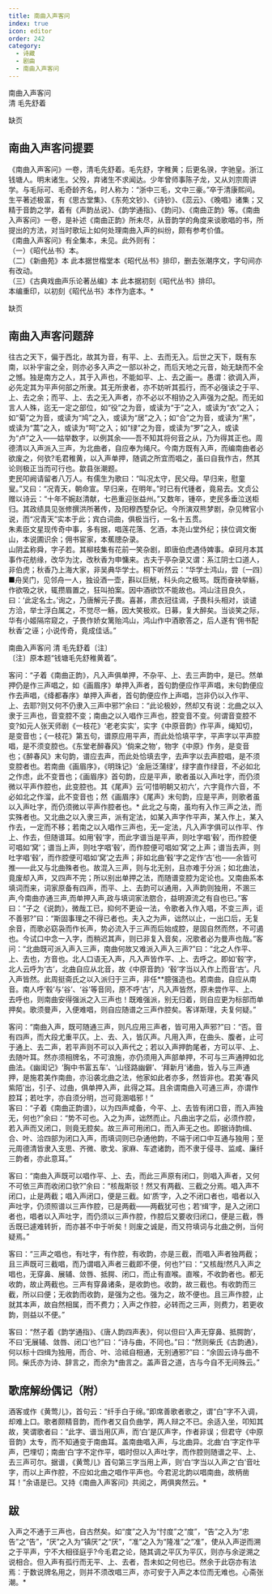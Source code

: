 ```yaml
---
title: 南曲入声客问
index: true
icon: editor
order: 242
category:
  - 诗藏
  - 剧曲
  - 南曲入声客问
---
```


南曲入声客问  
清 毛先舒着  
  
缺页  
  
## 南曲入声客问提要  
  
《南曲入声客问》一卷，清毛先舒着。毛先舒，字稚黄；后更名骙，字驰皇。浙江钱塘人。明末诸生。父殁，弃诸生不求闻达。少年曾师事陈子龙，又从刘宗周讲学。与毛际可、毛奇龄齐名，时人称为：“浙中三毛，文中三豪。”卒于清康熙间。生平著述极富，有《思古堂集》、《东苑文钞》、《诗钞》、《蕊云》、《晚唱》诸集；又精于音韵之学，着有《声韵丛说》、《韵学通指》、《韵问》、《南曲正韵》等。《南曲入声客问》一卷，是补述《南曲正韵》所未尽，从音韵学的角度来谈歌唱的书，所提出的方法，对当时歌坛上如何处理南曲入声的纠纷，颇有参考价值。  
《南曲入声客问》有全集本，未见。此外则有：  
（一）《昭代丛书》本。  
（二）《新曲苑》本   此本据世楷堂本《昭代丛书》排印，删去张潮序文，字句间亦有改动。  
（三）《古典戏曲声乐论著丛编》本   此本据初刻《昭代丛书》排印。  
本编重印，以初刻《昭代丛书》本作为底本。*  

缺页  
  
## 南曲入声客问题辞  
  
往古之天下，偏于西北，故其为音，有平、上、去而无入。后世之天下，既有东南，以补宇宙之全，则亦必多入声之一部以补之，而后天地之元音，始无缺而不全之憾。独是南方之人，其于入声也，不能如平、上、去之画一。愚谓：欲调入声，必先定其为平声何部之所隶。其无所隶者，亦不妨听其孤行，而不必强读之于平、上、去之余；而平、上、去之无入声者，亦不必以不相协之入声强为之配。而无如言人人殊，迄无一定之部位，如“役”之为音，或读为“于”之入，或读为“衣”之入；如“菊”之为音，或读为“鸠”之入，或读为“居”之入；如“合”之为音，或读为“黑”，或读为“蒿”之入，或读为“呵”之入；如“绿”之为音，或读为“罗”之入，或读为“卢”之入——姑举数字，以例其余——吾不知其将何音之从，乃为得其正也。周德清以入声派入三声，为北曲者，自应奉为绳尺。今南方既有入声，而编南曲者必欲废之，何欤?毛君稚黄，以入声单押，随调之所宜而唱之，虽曰自我作古，然其论则极正当而可行也。歙县张潮题。  
吏民叩阙请留者八万人。有儒生为歌曰：“叫况太守，民父母。早归来，慰童叟。”又曰：“况青天，朝命宣。早归来，在明年。”时已有代锺者，竟易去。文贞公赠以诗云：“十年不婉赵清献，七邑重迎张益州。”又数年，锺卒，吏民多垂泣送柜归。其政绩具见张修撰洪所著传，及阳穆西墅杂记。今所演双熊梦剧，杂见稗官小说，而“况青天”实本于此；宾白词曲，俱极当行，一名十五贯。  
朱素臣文星现传奇中事，多有据，唱莲花落、乞酒，本尧山堂外纪；挟位调文衡山，本说圃识余；佣书宦家，本蕉牕杂录。  
山阴孟称舜，字子若。其柳枝集有花前一笑杂剧，即唐伯虎遇侍婢事。卓珂月本其事作花舫缘，改华为沈，改秋香为申慵来。古夫于亭杂录又谓：系江阴士口道人，非伯虎；秋香乃上海大家，非吴典华学士。桐下听然云：“华学士鸿山，尝〔一四〕■舟吴门，见邻舟一人，独设酒一壶，斟以巨觥，科头向之极骂。既而奋袂举觞，作欲吸之状，辄攒眉置之，狂叫拍案。因中酒欲饮不能故也。鸿山注目良久，曰：‘此定名士。’询之，乃唐解元子畏。喜甚，肃衣冠往谒，子畏科头相对，谈谴方洽，举士浮白属之，不觉尽一觞，因大笑极欢。日募，复大醉矣。当谈笑之际，华有小姬隔帘窥之，子畏作娇女篱贻鸿山，鸿山作中酒歌答之，后人遂有‘佣书配秋香’之诬；小说传奇，竟成佳话。”  

南曲入声客问 清 毛先舒着〔注〕  
〔注〕原本题“钱塘毛先舒稚黄着”。  
  
客问：“子着《南曲正韵》，凡入声俱单押，不杂平、上、去三声韵中，是已。然单押仍是作三声唱之，如《画眉序》单押入声者，首句韵便应作平声唱，末句韵便应作去声唱，《绛都春序》单押入声者，首句韵便应作上声唱，岂非仍以入作平、上、去耶?则又何不仍隶入三声中邪?”余曰：“此论极妙，然却又有说：北曲之以入隶于三声也，音变腔不变；南曲之以入唱作三声也，腔变音不变。何谓音变腔不变?如元人张天师剧《一枝花》‘老老实实’，实字《中原音韵》作平声，绳知切，是变音也；《一枝花》第五句，谱原应用平声，而此处恰填平字，平声字以平声腔唱，是不须变腔也。《东堂老醉春风》‘倘来之物’，物字《中原》作务，是变音也；《醉春风》末句韵，谱应去声，而此处恰填去字，去声字以去声腔唱，是不须变腔者也。若南曲《画眉序》，《明珠记》‘金巵泛蒲绿’，绿字直作绿音，不必如北之作虑，此不变晋也；《画眉序》首句韵，应是平声，歌者虽以入声吐字，而仍须微以平声作腔也，此变腔也。其《尾声》云‘可惜明朝又初六’，六字竟作六音，不必如北之作溜，此不变音也；然《画眉序》《尾声》末句韵，应是平声，则歌者虽以入声吐字，而仍须微以平声作腔者也。* 此北之与南，虽均有入作三声之法，而实殊者也。又北曲之以入隶三声，派有定法，如某入声字作平声，某入作上，某入作去，一定而不移；若南之以入唱作三声也，无一定法，凡入声字俱可以作平、作上、作去，但随谱耳。如用‘毂’字，而此字谱当是平声，则吐字唱‘毂’，而作腔便可唱如‘窝’；谱当上声，则吐字唱‘毂’，而作腔便可唱如‘窝’之上声；谱当去声，则吐字唱‘毂’，而作腔便可唱如‘窝’之去声；非如北曲‘毂’字之定作‘古’也——余皆可推——此又与北曲殊者也。故混入三声，则与北无别，且亦难于分派；如北曲法，竟废却入声，又四声不完；所以别出单押之法，而随谱变腔为定论也。又南曲系本填词而来，词家原备有四声，而平、上、去韵可以通用，入声韵则独用，不溷三声,今南曲亦通三声,而单押入声,政与填词家法脗合，益明源流之有自也已。”客曰：“子之《说韵》，微哉工已，抑何不更设一法，令歌者入作入唱，不变三声，讵不善邪?”曰：“斯固事理之不得已者也。夫入之为声，诎然以止，一出口后，无复余音，而歌必窈袅而作长声，势必流入于三声而后始成腔，是固自然而然，不可遏也。今试口中念一入字，而稍迟其声，则已非复入音矣，况歌者必为曼声也哉。”客问：“北曲既可派入声入三声，南曲何故又难派入声入三声?”曰：“北之人作平、上、去也，方音也。北人口语无入声，凡入声皆作平、上、去呼之。即如‘毂’字，北人云呼为‘古’，北曲自应从北音，故《中原音韵》‘毂’字当以入作上而音‘古’。凡入声皆然。此周挺斋氏之以入派归于三声，非任**臆强造也。若南曲，自应从南音。南人呼‘毂’与‘谷’、‘谷’等音同，原不呼‘古’，凡入声皆然，原未尝作平、上、去呼也，则南曲安得强派之入三声也！既难强派，别无归着，则自应更为标部而单押矣。歌须曼声，入便难唱，则自应随谱之三声作腔矣。客详斯理，夫复何疑。”  

客问：“南曲入声，既可随通三声，则凡应用三声者，皆可用入声邪?”曰：“否。音有四声，而大段尤重平仄。上、去、入，皆仄声。凡用入声，在曲头、腹者，止可于通上、去二声，若平声则不可以入声代之；若以入声押韵尾者，方可以平、上、去随叶耳。然亦须相牌名，不可浪施，亦仍须用入声部单押，不可与三声通押如北曲法。《幽闺记》‘胸中书富五车’、‘山径路幽僻’、‘拜新月’诸曲，皆入与三声通押，是施君美作南曲，亦沿袭北曲之法，他家如此者亦多，然皆非也。君美‘春风紫陌’出，引子、过曲，俱单押入声，此得之耳。且余谓南曲入可通三声，亦谓作腔耳；若吐字，亦自须分明，岂可竟溷唱邪！”  
客曰：“子着《南曲正韵谱》，以为四声咸备，今平、上、去皆有闭口音，而入声独无，何也?”余曰：“势不可也。入之为声，诎然而止。凡曲出字之后，必须作腔，若入声而又闭口，则竟无腔矣。故三声可用闭口，而入声无之也。即据诗韵缉、合、叶、洽四部为闭口入声，而填词则已杂通他韵，不端于闭口中互通与独用；至元周德清皆隶入支思、齐微、歌戈、家麻、车遮诸韵，而不隶于侵寻、监咸、廉纤三韵者，亦此意耳。”  
  
客曰：“南曲入声既可以唱作平、上、去，而此三声原有闭口，则唱入声者，又何不可依三声而收闭口欤?”余曰：“核哉斯驳！然又有两截、三截之分焉。唱入声不闭口，止是两截；唱入声闭口，便是三截。如‘质’字，入之不闭口者也，唱者以入声吐字，仍须照谱以三声作腔，已是两截——两截犹可也；若‘缉’字，是入之闭口者也，唱者以入声吐字，而仍须以三声作腔，作腔后又要收归闭口，便是三截，唇舌既已遽难转折，而亦甚不中于听矣！则废之诚是，而又符填词与北曲之例，当何疑焉。”  
  
客曰：“三声之唱也，有吐字，有作腔，有收韵，亦是三截，而唱入声者独两截；且三声既可三截唱，而乃谓唱入声者三截即不便，何也?”曰：“又核哉!然凡入声之唱也，无穿鼻、展辅、敛唇、抵腭、闭口，而止有直喉。直喉，不收韵者也。都无收韵，故止两截也。三声有穿鼻诸条，是收韵也。收韵，故三截也。有收韵而三截，所以曰便；无收韵而收韵，是强为之也。强为之，故不便也。且三声作腔，止就其本声，故自然相属，而不费力；入声之作腔，必转而之三声，则费力，若更收韵，则益以不便。”  
  
客曰：“然子着《韵学通指》、《唐人韵四声表》，何以但曰‘入声无穿鼻、抵腭韵’，不曰‘无展辅、敛唇、闭口’也?”曰：“诗与曲，不同也。”曰：“然则柴氏《古韵通》，何以标十四缉为独用，而合、叶、洽祗自相通，无别通邪?”曰：“余固云诗与曲不同。柴氏亦为诗、辞言之，而余为*曲言之。盖声音之道，古与今自不无间殊云。”  
  
## 歌席解纷偶记（附）  

酒客或作《黄莺儿》，首句云：“纤手白于绵。”即席善歌者歌之，谓“白”字不入调，却难上口。歌者颇精音韵，而作者又自负曲学，两人辩之不已。余适入坐，叩知其故，笑谓歌者曰：“此字、谱当用仄声，而‘白’是仄声字，作者非误；但君守《中原音韵》太专，而不知通变于南曲耳。盖南曲唱入声，与北曲异。北曲‘白’字定作平声，巴埋切；南曲‘白’字不定作平，唱时但以入声吐字，而作腔则随谱之平、上、去三声可尔。据谱，《黄莺儿》首句第三字当用上声，则‘白’字当以入声之‘白’音吐字，而以上声作腔，不应如北曲之唱作平声也。今君泥北韵以唱南曲，故柄凿耳！”余语是已。又持《南曲入声客问》共阅之，两俱爽然云。*  

## 跋  

入声之不通于三声也，自古然矣。如“度”之入为“忖度”之“度”，“告”之入为“忠告”之“告”，“厌”之入为“镇厌”之“厌”，“准”之入为“隆准”之“准”，使从入声逆而溯之于平声，宁不大相径庭乎?今毛君之论，随其调之平仄为平仄，则亦与余逆溯之说相合。但入声有孤行而无平、上、去者，吾未如之何也已。然余于此窃亦有法焉：于数说牌名用之，则并不须改唱三声，亦可安于入声之本位而无难也。心斋张潮。*  
